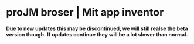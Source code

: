 # proJM broser | Mit app inventor

**Due to new updates this may be discontinued, we will still realse the beta version though.**
**If updates continue they will be a lot slower than normal.**
